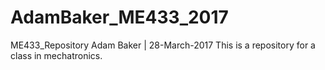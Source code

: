 # AdamBaker_ME433_2017
ME433_Repository
Adam Baker | 28-March-2017
This is a repository for a class in mechatronics.
